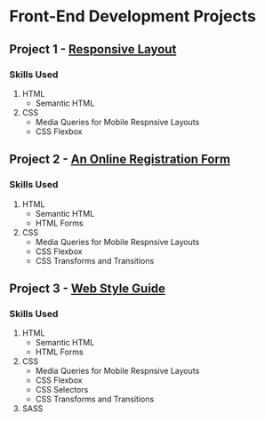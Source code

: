 # Front-End Development Projects

## Project 1 - [Responsive Layout](https://gowthamsrinivas21.github.io/code/Responsive_Layout-2/)
### Skills Used
1. HTML
    - Semantic HTML
2. CSS
    - Media Queries for Mobile Respnsive Layouts
    - CSS Flexbox 

## Project 2 - [An Online Registration Form](https://gowthamsrinivas21.github.io/code/An_Online_Registration_Form-3/)
### Skills Used
1. HTML
    - Semantic HTML
    - HTML Forms
2. CSS
    - Media Queries for Mobile Respnsive Layouts
    - CSS Flexbox 
    - CSS Transforms and Transitions

## Project 3 - [Web Style Guide](https://gowthamsrinivas21.github.io/code/Web_Style_Guide-4/)
### Skills Used
1. HTML
    - Semantic HTML
    - HTML Forms
2. CSS
    - Media Queries for Mobile Respnsive Layouts
    - CSS Flexbox 
    - CSS Selectors
    - CSS Transforms and Transitions
3. SASS